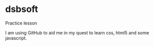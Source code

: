 # dsbsoft
Practice lesson

I am using GitHub to aid me in my quest to learn css, html5 and some javascript.
